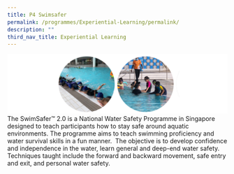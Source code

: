 ```yaml
---
title: P4 Swimsafer
permalink: /programmes/Experiential-Learning/permalink/
description: ""
third_nav_title: Experiential Learning
---
```

![](/images/Curriculum/2023/PE/Phe5.png)The SwimSafer™ 2.0 is a National Water Safety Programme in Singapore designed to teach participants how to stay safe around aquatic environments. The programme aims to teach swimming proficiency and water survival skills in a fun manner.  The objective is to develop confidence and independence in the water, learn general and deep-end water safety. Techniques taught include the forward and backward movement, safe entry and exit, and personal water safety.